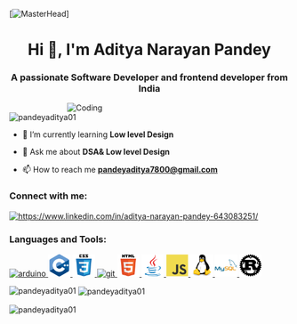[![MasterHead](https://yazilimmuhendisligi-en.samsun.edu.tr/wp-content/uploads/sites/163/2024/04/software-engineering.gif)]
<h1 align="center">Hi 👋, I'm Aditya Narayan Pandey</h1>
<h3 align="center">A passionate Software Developer and frontend developer from India</h3>
<img align="right" alt="Coding" width="400" src="https://media.licdn.com/dms/image/D4D12AQFAdOrAQe1HEA/article-cover_image-shrink_720_1280/0/1709674661110?e=1721260800&v=beta&t=l--wrNGXwWXnra0fBXrrdAle1oth6bG3ia6SfUMLScc">

<p align="left"> <img src="https://komarev.com/ghpvc/?username=pandeyaditya01&label=Profile%20views&color=0e75b6&style=flat" alt="pandeyaditya01" /> </p>

- 🌱 I’m currently learning **Low level Design**

- 💬 Ask me about **DSA& Low level Design**

- 📫 How to reach me **pandeyaditya7800@gmail.com**

<h3 align="left">Connect with me:</h3>
<p align="left">
<a href="https://linkedin.com/in/https://www.linkedin.com/in/aditya-narayan-pandey-643083251/" target="blank"><img align="center" src="https://raw.githubusercontent.com/rahuldkjain/github-profile-readme-generator/master/src/images/icons/Social/linked-in-alt.svg" alt="https://www.linkedin.com/in/aditya-narayan-pandey-643083251/" height="30" width="40" /></a>
</p>

<h3 align="left">Languages and Tools:</h3>
<p align="left"> <a href="https://www.arduino.cc/" target="_blank" rel="noreferrer"> <img src="https://cdn.worldvectorlogo.com/logos/arduino-1.svg" alt="arduino" width="40" height="40"/> </a> <a href="https://www.w3schools.com/cpp/" target="_blank" rel="noreferrer"> <img src="https://raw.githubusercontent.com/devicons/devicon/master/icons/cplusplus/cplusplus-original.svg" alt="cplusplus" width="40" height="40"/> </a> <a href="https://www.w3schools.com/css/" target="_blank" rel="noreferrer"> <img src="https://raw.githubusercontent.com/devicons/devicon/master/icons/css3/css3-original-wordmark.svg" alt="css3" width="40" height="40"/> </a> <a href="https://git-scm.com/" target="_blank" rel="noreferrer"> <img src="https://www.vectorlogo.zone/logos/git-scm/git-scm-icon.svg" alt="git" width="40" height="40"/> </a> <a href="https://www.w3.org/html/" target="_blank" rel="noreferrer"> <img src="https://raw.githubusercontent.com/devicons/devicon/master/icons/html5/html5-original-wordmark.svg" alt="html5" width="40" height="40"/> </a> <a href="https://www.java.com" target="_blank" rel="noreferrer"> <img src="https://raw.githubusercontent.com/devicons/devicon/master/icons/java/java-original.svg" alt="java" width="40" height="40"/> </a> <a href="https://developer.mozilla.org/en-US/docs/Web/JavaScript" target="_blank" rel="noreferrer"> <img src="https://raw.githubusercontent.com/devicons/devicon/master/icons/javascript/javascript-original.svg" alt="javascript" width="40" height="40"/> </a> <a href="https://www.linux.org/" target="_blank" rel="noreferrer"> <img src="https://raw.githubusercontent.com/devicons/devicon/master/icons/linux/linux-original.svg" alt="linux" width="40" height="40"/> </a> <a href="https://www.mysql.com/" target="_blank" rel="noreferrer"> <img src="https://raw.githubusercontent.com/devicons/devicon/master/icons/mysql/mysql-original-wordmark.svg" alt="mysql" width="40" height="40"/> </a> <a href="https://www.rust-lang.org" target="_blank" rel="noreferrer"> <img src="https://raw.githubusercontent.com/devicons/devicon/master/icons/rust/rust-plain.svg" alt="rust" width="40" height="40"/> </a> </p>

<p><img align="left" src="https://github-readme-stats.vercel.app/api/top-langs?username=pandeyaditya01&show_icons=true&locale=en&layout=compact" alt="pandeyaditya01" /></p>

<p>&nbsp;<img align="center" src="https://github-readme-stats.vercel.app/api?username=pandeyaditya01&show_icons=true&locale=en" alt="pandeyaditya01" /></p>

<p><img align="center" src="https://github-readme-streak-stats.herokuapp.com/?user=pandeyaditya01&" alt="pandeyaditya01" /></p>
